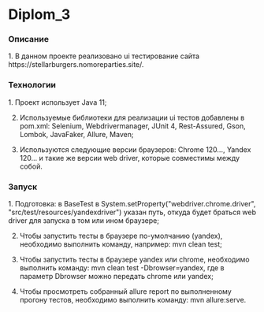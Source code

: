 # Diplom_3
<h3>Описание</h3>
1. В данном проекте реализовано ui тестирование сайта https://stellarburgers.nomoreparties.site/.

<h3>Технологии</h3>
1. Проект использует Java 11;

2. Используемые библиотеки для реализации ui тестов добавлены в pom.xml: Selenium, Webdrivermanager, JUnit 4, Rest-Assured, Gson, Lombok, JavaFaker, Allure, Maven;

3. Используются следующие версии браузеров: Chrome 120..., Yandex 120... и такие же версии web driver, которые совместимы между собой.

<h3>Запуск</h3>
1. Подготовка: в BaseTest в System.setProperty("webdriver.chrome.driver", "src/test/resources/yandexdriver") указан путь, откуда будет браться web driver для запуска в том или ином браузере; 

2. Чтобы запустить тесты в браузере по-умолчанию (yandex), необходимо выполнить команду, например: mvn clean test;

3. Чтобы запустить тесты в браузере yandex или chrome, необходимо выполнить команду: mvn clean test -Dbrowser=yandex, где в параметр Dbrowser можно передать chrome или yandex;

4. Чтобы просмотреть собранный allure report по выполненному прогону тестов, необходимо выполнить команду: mvn allure:serve.
